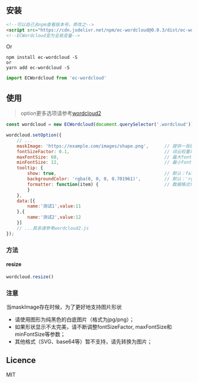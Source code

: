 ## 安装

```html
<!--可以自己去npm查看版本号，修改之-->
<script src="https://cdn.jsdelivr.net/npm/ec-wordcloud@0.0.3/dist/ec-wordcloud.js"></script>
<!--ECWordcloud变为全局变量-->
```

Or

```shell
npm install ec-wordcloud -S
or
yarn add ec-wordcloud -S
```

```js
import ECWordcloud from 'ec-wordcloud'
```

## 使用
> option更多选项请参考[wordcloud2](https://github.com/timdream/wordcloud2.js/blob/gh-pages/API.md)

```js
const wordcloud = new ECWordcloud(document.querySelector('.wordcloud'));

wordcloud.setOption({
    // ...
    maskImage: 'https://example.com/images/shape.png',      // 提供一张图片（链接方式，支持jpg/png），根据其形状进行词云渲染
    fontSizeFactor: 0.1,                                    // 词云权重系数，默认为0.1
    maxFontSize: 60,                                        // 最大fontSize，用来控制weightFactor，默认60
    minFontSize: 12,                                        // 最小fontSize，用来控制weightFactor，默认12
    tooltip: {
        show: true,                                         // 默认：false
        backgroundColor: 'rgba(0, 0, 0, 0.701961)',         // 默认：'rgba(0, 0, 0, 0.701961)'
        formatter: function(item) {                         // 数据格式化函数，item为list的一项
        }
    },
    data:[{
        name:'测试1',value:11
    },{
        name:'测试2',value:12
    }]
    // ...其余请参考wordcloud2.js
});
```

### 方法

#### resize

```js
wordcloud.resize()
```

### 注意

当maskImage存在时候，为了更好地支持图片形状
- 请使用图形为纯黑色的白底图片（格式为jpg/png）；
- 如果形状显示不太完美，请不断调整fontSizeFactor, maxFontSize和minFontSize等参数；
- 其他格式（SVG、base64等）暂不支持，请先转换为图片；

## Licence

MIT